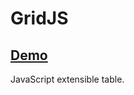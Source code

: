 <h1>GridJS</h1>

## [Demo](https://kell18.github.io/some-projects/GridJS/index.html)

JavaScript extensible table.

